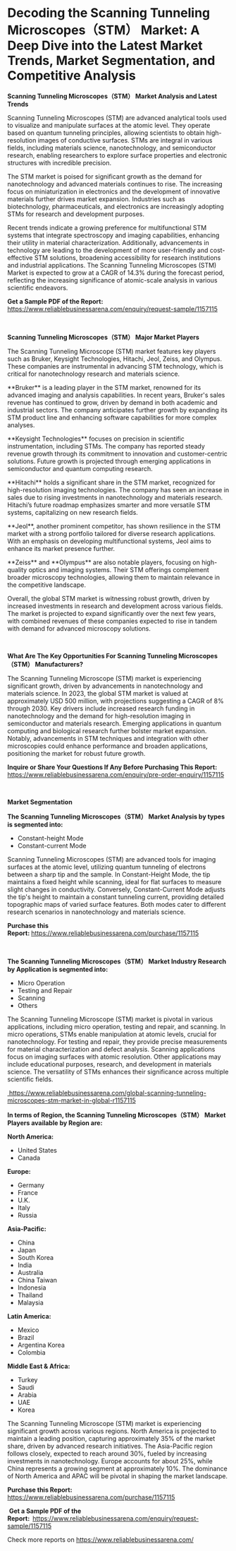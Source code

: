 <p><h1>Decoding the Scanning Tunneling Microscopes（STM） Market: A Deep Dive into the Latest Market Trends, Market Segmentation, and Competitive Analysis</h1></p><p><strong>Scanning Tunneling Microscopes（STM） Market Analysis and Latest Trends</strong></p>
<p><p>Scanning Tunneling Microscopes (STM) are advanced analytical tools used to visualize and manipulate surfaces at the atomic level. They operate based on quantum tunneling principles, allowing scientists to obtain high-resolution images of conductive surfaces. STMs are integral in various fields, including materials science, nanotechnology, and semiconductor research, enabling researchers to explore surface properties and electronic structures with incredible precision.</p><p>The STM market is poised for significant growth as the demand for nanotechnology and advanced materials continues to rise. The increasing focus on miniaturization in electronics and the development of innovative materials further drives market expansion. Industries such as biotechnology, pharmaceuticals, and electronics are increasingly adopting STMs for research and development purposes.</p><p>Recent trends indicate a growing preference for multifunctional STM systems that integrate spectroscopy and imaging capabilities, enhancing their utility in material characterization. Additionally, advancements in technology are leading to the development of more user-friendly and cost-effective STM solutions, broadening accessibility for research institutions and industrial applications. The Scanning Tunneling Microscopes (STM) Market is expected to grow at a CAGR of 14.3% during the forecast period, reflecting the increasing significance of atomic-scale analysis in various scientific endeavors.</p></p>
<p><strong>Get a Sample PDF of the Report:&nbsp;</strong> <a href="https://www.reliablebusinessarena.com/enquiry/request-sample/1157115?utm_campaign=3558&utm_medium=2&utm_source=Github&utm_content=ia&utm_term=21032025&utm_id=scanning-tunneling-microscopesstm">https://www.reliablebusinessarena.com/enquiry/request-sample/1157115</a></p>
<p>&nbsp;</p>
<p><strong>Scanning Tunneling Microscopes（STM） Major Market Players</strong></p>
<p><p>The Scanning Tunneling Microscope (STM) market features key players such as Bruker, Keysight Technologies, Hitachi, Jeol, Zeiss, and Olympus. These companies are instrumental in advancing STM technology, which is critical for nanotechnology research and materials science.</p><p>**Bruker** is a leading player in the STM market, renowned for its advanced imaging and analysis capabilities. In recent years, Bruker's sales revenue has continued to grow, driven by demand in both academic and industrial sectors. The company anticipates further growth by expanding its STM product line and enhancing software capabilities for more complex analyses.</p><p>**Keysight Technologies** focuses on precision in scientific instrumentation, including STMs. The company has reported steady revenue growth through its commitment to innovation and customer-centric solutions. Future growth is projected through emerging applications in semiconductor and quantum computing research.</p><p>**Hitachi** holds a significant share in the STM market, recognized for high-resolution imaging technologies. The company has seen an increase in sales due to rising investments in nanotechnology and materials research. Hitachi’s future roadmap emphasizes smarter and more versatile STM systems, capitalizing on new research fields.</p><p>**Jeol**, another prominent competitor, has shown resilience in the STM market with a strong portfolio tailored for diverse research applications. With an emphasis on developing multifunctional systems, Jeol aims to enhance its market presence further. </p><p>**Zeiss** and **Olympus** are also notable players, focusing on high-quality optics and imaging systems. Their STM offerings complement broader microscopy technologies, allowing them to maintain relevance in the competitive landscape.</p><p>Overall, the global STM market is witnessing robust growth, driven by increased investments in research and development across various fields. The market is projected to expand significantly over the next few years, with combined revenues of these companies expected to rise in tandem with demand for advanced microscopy solutions.</p></p>
<p>&nbsp;</p>
<p><strong>What Are The Key Opportunities For Scanning Tunneling Microscopes（STM） Manufacturers?</strong></p>
<p><p>The Scanning Tunneling Microscope (STM) market is experiencing significant growth, driven by advancements in nanotechnology and materials science. In 2023, the global STM market is valued at approximately USD 500 million, with projections suggesting a CAGR of 8% through 2030. Key drivers include increased research funding in nanotechnology and the demand for high-resolution imaging in semiconductor and materials research. Emerging applications in quantum computing and biological research further bolster market expansion. Notably, advancements in STM techniques and integration with other microscopies could enhance performance and broaden applications, positioning the market for robust future growth.</p></p>
<p><strong>Inquire or Share Your Questions If Any Before Purchasing This Report:</strong> <a href="https://www.reliablebusinessarena.com/enquiry/pre-order-enquiry/1157115?utm_campaign=3558&utm_medium=2&utm_source=Github&utm_content=ia&utm_term=21032025&utm_id=scanning-tunneling-microscopesstm">https://www.reliablebusinessarena.com/enquiry/pre-order-enquiry/1157115</a></p>
<p>&nbsp;</p>
<p><strong>Market Segmentation</strong></p>
<p><strong>The Scanning Tunneling Microscopes（STM） Market Analysis by types is segmented into:</strong></p>
<p><ul><li>Constant-height Mode</li><li>Constant-current Mode</li></ul></p>
<p><p>Scanning Tunneling Microscopes (STM) are advanced tools for imaging surfaces at the atomic level, utilizing quantum tunneling of electrons between a sharp tip and the sample. In Constant-Height Mode, the tip maintains a fixed height while scanning, ideal for flat surfaces to measure slight changes in conductivity. Conversely, Constant-Current Mode adjusts the tip's height to maintain a constant tunneling current, providing detailed topographic maps of varied surface features. Both modes cater to different research scenarios in nanotechnology and materials science.</p></p>
<p><strong>Purchase this Report:&nbsp;</strong><a href="https://www.reliablebusinessarena.com/purchase/1157115?utm_campaign=3558&utm_medium=2&utm_source=Github&utm_content=ia&utm_term=21032025&utm_id=scanning-tunneling-microscopesstm">https://www.reliablebusinessarena.com/purchase/1157115</a></p>
<p>&nbsp;</p>
<p><strong>The Scanning Tunneling Microscopes（STM） Market Industry Research by Application is segmented into:</strong></p>
<p><ul><li>Micro Operation</li><li>Testing and Repair</li><li>Scanning</li><li>Others</li></ul></p>
<p><p>The Scanning Tunneling Microscope (STM) market is pivotal in various applications, including micro operation, testing and repair, and scanning. In micro operations, STMs enable manipulation at atomic levels, crucial for nanotechnology. For testing and repair, they provide precise measurements for material characterization and defect analysis. Scanning applications focus on imaging surfaces with atomic resolution. Other applications may include educational purposes, research, and development in materials science. The versatility of STMs enhances their significance across multiple scientific fields.</p></p>
<p><a href="https://www.reliablebusinessarena.com/global-scanning-tunneling-microscopes-stm-market-in-global-r1157115?utm_campaign=3558&utm_medium=2&utm_source=Github&utm_content=ia&utm_term=21032025&utm_id=scanning-tunneling-microscopesstm">&nbsp;https://www.reliablebusinessarena.com/global-scanning-tunneling-microscopes-stm-market-in-global-r1157115</a></p>
<p><strong>In terms of Region, the Scanning Tunneling Microscopes（STM） Market Players available by Region are:</strong></p>
<p>
    <p> <strong> North America: </strong>
        <ul>
            <li>United States</li>
            <li>Canada</li>
        </ul>
        </p> 
    <p> <strong> Europe: </strong>
        <ul>
            <li>Germany</li>
            <li>France</li>
            <li>U.K.</li>
            <li>Italy</li>
            <li>Russia</li>
        </ul>
        </p> 
    <p> <strong> Asia-Pacific: </strong>
        <ul>
            <li>China</li>
            <li>Japan</li>
            <li>South Korea</li>
            <li>India</li>
            <li>Australia</li>
            <li>China Taiwan</li>
            <li>Indonesia</li>
            <li>Thailand</li>
            <li>Malaysia</li>
        </ul>
        </p> 
    <p> <strong> Latin America: </strong>
        <ul>
            <li>Mexico</li>
            <li>Brazil</li>
            <li>Argentina Korea</li>
            <li>Colombia</li>
        </ul>
        </p> 
    <p> <strong> Middle East & Africa: </strong>
        <ul>
            <li>Turkey</li>
            <li>Saudi</li>
            <li>Arabia</li>
            <li>UAE</li>
            <li>Korea</li>
        </ul>
    </p>
    </p>
<p><p>The Scanning Tunneling Microscope (STM) market is experiencing significant growth across various regions. North America is projected to maintain a leading position, capturing approximately 35% of the market share, driven by advanced research initiatives. The Asia-Pacific region follows closely, expected to reach around 30%, fueled by increasing investments in nanotechnology. Europe accounts for about 25%, while China represents a growing segment at approximately 10%. The dominance of North America and APAC will be pivotal in shaping the market landscape.</p></p>
<p><strong>Purchase this Report: </strong><a href="https://www.reliablebusinessarena.com/purchase/1157115?utm_campaign=3558&utm_medium=2&utm_source=Github&utm_content=ia&utm_term=21032025&utm_id=scanning-tunneling-microscopesstm">https://www.reliablebusinessarena.com/purchase/1157115</a></p>
<p>&nbsp;<strong>Get a Sample PDF of the Report:&nbsp;&nbsp;</strong><a href="https://www.reliablebusinessarena.com/enquiry/request-sample/1157115?utm_campaign=3558&utm_medium=2&utm_source=Github&utm_content=ia&utm_term=21032025&utm_id=scanning-tunneling-microscopesstm">https://www.reliablebusinessarena.com/enquiry/request-sample/1157115</a></p>
<p><strong></strong></p>
<p>Check more reports on <a href="https://www.reliablebusinessarena.com/?utm_campaign=3558&utm_medium=2&utm_source=Github&utm_content=ia&utm_term=21032025&utm_id=scanning-tunneling-microscopesstm">https://www.reliablebusinessarena.com/</a></p>